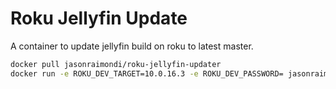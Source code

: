 # Roku Jellyfin Update

A container to update jellyfin build on roku to latest master.

```bash
docker pull jasonraimondi/roku-jellyfin-updater
docker run -e ROKU_DEV_TARGET=10.0.16.3 -e ROKU_DEV_PASSWORD= jasonraimondi/roku-jellyfin-updater
```
